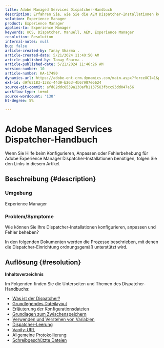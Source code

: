 ```yaml
---
title: Adobe Managed Services Dispatcher-Handbuch
description: Erfahren Sie, wie Sie die AEM Dispatcher-Installationen konfigurieren, anpassen und Fehler beheben können. Folgen Sie den genannten Links.
solution: Experience Manager
product: Experience Manager
applies-to: Experience Manager
keywords: KCS, Dispatcher, Manuell, AEM, Experience Manager
resolution: Resolution
internal-notes: null
bug: false
article-created-by: Tanay Sharma .
article-created-date: 5/21/2024 11:40:50 AM
article-published-by: Tanay Sharma .
article-published-date: 5/21/2024 11:46:26 AM
version-number: 10
article-number: KA-17490
dynamics-url: https://adobe-ent.crm.dynamics.com/main.aspx?forceUCI=1&pagetype=entityrecord&etn=knowledgearticle&id=51742df6-6617-ef11-9f8a-6045bd006b25
exl-id: d9f62183-138c-44d9-b263-4b67907e6624
source-git-commit: afd82ddc6539a130afb1137583fbcc93dd047a56
workflow-type: tm+mt
source-wordcount: '130'
ht-degree: 5%

---
```


# Adobe Managed Services Dispatcher-Handbuch


Wenn Sie Hilfe beim Konfigurieren, Anpassen oder Fehlerbehebung für Adobe Experience Manager Dispatcher-Installationen benötigen, folgen Sie den Links in diesem Artikel.

## Beschreibung {#description}


### <b>Umgebung</b>

Experience Manager

### <b>Problem/Symptome</b>

Wie können Sie Ihre Dispatcher-Installationen konfigurieren, anpassen und Fehler beheben?

In den folgenden Dokumenten werden die Prozesse beschrieben, mit denen die Dispatcher-Einrichtung ordnungsgemäß unterstützt wird.


## Auflösung {#resolution}


<b>Inhaltsverzeichnis</b>

Im Folgenden finden Sie die Unterseiten und Themen des Dispatcher-Handbuchs:

- [Was ist der Dispatcher?](https://experienceleague.adobe.com/en/docs/experience-cloud-kcs/kbarticles/ka-17911)
- [Grundlegendes Dateilayout](https://experienceleague.adobe.com/en/docs/experience-cloud-kcs/kbarticles/ka-17502)
- [Erläuterung der Konfigurationsdateien](https://experienceleague.adobe.com/en/docs/experience-cloud-kcs/kbarticles/ka-17477)
- [Grundlagen zum Zwischenspeichern](https://experienceleague.adobe.com/en/docs/experience-manager-learn/ams/dispatcher/understanding-cache)
- [Verwenden und Verstehen von Variablen](https://experienceleague.adobe.com/en/docs/experience-cloud-kcs/kbarticles/ka-17487)
- [Dispatcher-Leerung](https://experienceleague.adobe.com/en/docs/experience-cloud-kcs/kbarticles/ka-17493)
- [Vanity-URL](https://experienceleague.adobe.com/en/docs/experience-cloud-kcs/kbarticles/ka-17463)
- [Allgemeine Protokollierung](https://experienceleague.adobe.com/en/docs/experience-cloud-kcs/kbarticles/ka-17914)
- [Schreibgeschützte Dateien](https://experienceleague.adobe.com/en/docs/experience-cloud-kcs/kbarticles/ka-17483)
